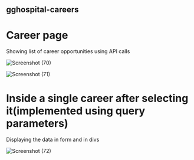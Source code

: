## gghospital-careers
# Career page
Showing list of career opportunities using API calls

![Screenshot (70)](https://github.com/binoybarnabas/gghospital-careers/assets/77873811/b8faa70c-86f4-4ef0-9763-b9cff2dc3fd1)

![Screenshot (71)](https://github.com/binoybarnabas/gghospital-careers/assets/77873811/f0102614-17b3-4d23-915d-4b77bca81b50)


# Inside a single career after selecting it(implemented using query parameters)
Displaying the data in form and in divs

![Screenshot (72)](https://github.com/binoybarnabas/gghospital-careers/assets/77873811/eeced0ed-7405-497c-9463-393e50b1e953)
